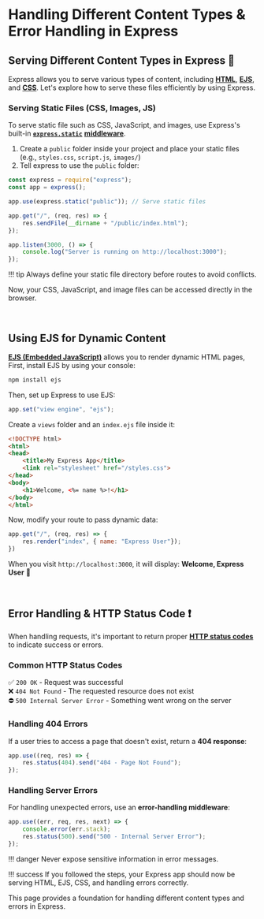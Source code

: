 # Handling Different Content Types & Error Handling in Express

## Serving Different Content Types in Express :art:
Express allows you to serve various types of content, including **[HTML](https://developer.mozilla.org/en-US/docs/Web/HTML)**, **[EJS](https://ejs.co/)**, and **[CSS](https://developer.mozilla.org/en-US/docs/Web/CSS)**. Let's explore how to serve these files efficiently by using Express.

### Serving Static Files (CSS, Images, JS) 
To serve static file such as CSS, JavaScript, and images, use Express's built-in **[`express.static`](https://expressjs.com/en/starter/static-files.html)** **[middleware](https://expressjs.com/en/guide/using-middleware.html)**.

1. Create a `public` folder inside your project and place your static files (e.g., `styles.css`, `script.js`, `images/`)
2. Tell express to use the `public` folder:
```js
const express = require("express");
const app = express();

app.use(express.static("public")); // Serve static files

app.get("/", (req, res) => {
    res.sendFile(__dirname + "/public/index.html");
});

app.listen(3000, () => {
    console.log("Server is running on http://localhost:3000");
});
```

!!! tip 
    Always define your static file directory before routes to avoid conflicts.

Now, your CSS, JavaScript, and image files can be accessed directly in the browser.


<br>

## Using EJS for Dynamic Content
**[EJS (Embedded JavaScript)](https://ejs.co/)** allows you to render dynamic HTML pages, First, install EJS by using your console:
```sh 
npm install ejs
```
Then, set up Express to use EJS:
```js
app.set("view engine", "ejs");
```
Create a `views` folder and an `index.ejs` file inside it:
```html
<!DOCTYPE html>
<html>
<head>
    <title>My Express App</title>
    <link rel="stylesheet" href="/styles.css">
</head>
<body>
    <h1>Welcome, <%= name %>!</h1>
</body>
</html>
```
Now, modify your route to pass dynamic data:
```js
app.get("/", (req, res) => {
    res.render("index", { name: "Express User"});
})
```
When you visit `http://localhost:3000`, it will display: **Welcome, Express User**   :tada:

<br>

## Error Handling & HTTP Status Code :exclamation:
When handling requests, it's important to return proper **[HTTP status codes](https://developer.mozilla.org/en-US/docs/Web/HTTP/Status)** to indicate success or errors.

### Common HTTP Status Codes
:white_check_mark: `200 OK` - Request was successful <br>
:x: `404 Not Found` - The requested resource does not exist <br>
:no_entry: `500 Internal Server Error` - Something went wrong on the server

### Handling 404 Errors
If a user tries to access a page that doesn't exist, return a **404 response**:
```js
app.use((req, res) => {
    res.status(404).send("404 - Page Not Found");
});
```

### Handling Server Errors
For handling unexpected errors, use an **error-handling middleware**:
```js
app.use((err, req, res, next) => {
    console.error(err.stack);
    res.status(500).send("500 - Internal Server Error");
});
```
!!! danger
    Never expose sensitive information in error messages.

!!! success 
    If you followed the steps, your Express app should now be serving HTML, EJS, CSS, and handling errors correctly.

This page provides a foundation for handling different content types and errors in Express.